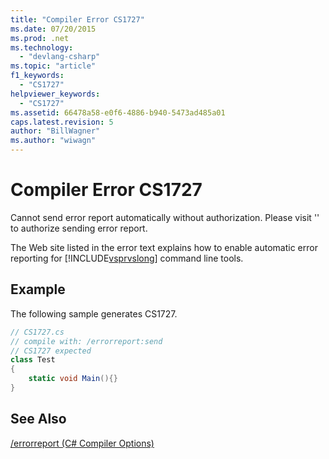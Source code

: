 ```yaml
---
title: "Compiler Error CS1727"
ms.date: 07/20/2015
ms.prod: .net
ms.technology: 
  - "devlang-csharp"
ms.topic: "article"
f1_keywords: 
  - "CS1727"
helpviewer_keywords: 
  - "CS1727"
ms.assetid: 66478a58-e0f6-4886-b940-5473ad485a01
caps.latest.revision: 5
author: "BillWagner"
ms.author: "wiwagn"
---
```

# Compiler Error CS1727
Cannot send error report automatically without authorization. Please visit '' to authorize sending error report.  
  
 The Web site listed in the error text explains how to enable automatic error reporting for [!INCLUDE[vsprvslong](~/includes/vsprvslong-md.md)] command line tools.  
  
## Example  
 The following sample generates CS1727.  
  
```csharp  
// CS1727.cs  
// compile with: /errorreport:send  
// CS1727 expected  
class Test  
{  
    static void Main(){}  
}  
```  
  
## See Also  
 [/errorreport (C# Compiler Options)](../../csharp/language-reference/compiler-options/errorreport-compiler-option.md)

